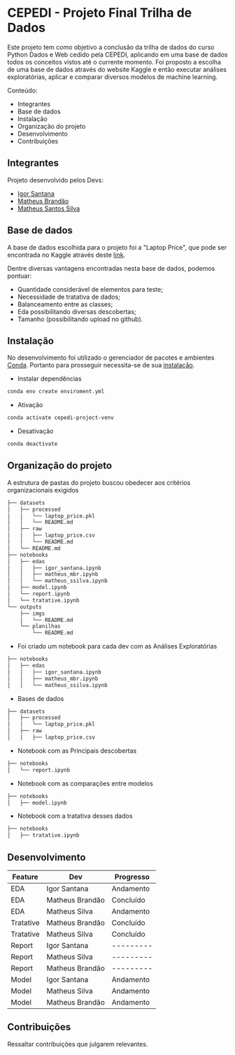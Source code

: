 # CEPEDI - Projeto Final Trilha de Dados

Este projeto tem como objetivo a conclusão da trilha de dados do curso Python Dados e Web cedido pela CEPEDI, aplicando em uma base de dados todos os conceitos vistos até o currente momento. Foi proposto a escolha de uma base de dados através do website Kaggle e então executar análises exploratórias, aplicar e comparar diversos modelos de machine learning.

Conteúdo:
- Integrantes
- Base de dados
- Instalação
- Organização do projeto
- Desenvolvimento
- Contribuições

## Integrantes

Projeto desenvolvido pelos Devs:

- [Igor Santana](https://github.com/igorssant)
- [Matheus Brandão](https://github.com/MatBrands)
- [Matheus Santos Silva](https://github.com/matheusssilva991)

## Base de dados

A base de dados escolhida para o projeto foi a "Laptop Price", que pode ser encontrada no Kaggle através deste [link](https://www.kaggle.com/datasets/muhammetvarl/laptop-price).

Dentre diversas vantagens encontradas nesta base de dados, podemos pontuar:
- Quantidade considerável de elementos para teste;
- Necessidade de tratativa de dados;
- Balanceamento entre as classes;
- Eda possibilitando diversas descobertas;
- Tamanho (possibilitando upload no github).

## Instalação

No desenvolvimento foi utilizado o gerenciador de pacotes e ambientes [Conda](https://conda.io/). Portanto para prosseguir necessita-se de sua [instalação](https://conda.io/projects/conda/en/latest/user-guide/install/index.html).

- Instalar dependências
```sh
conda env create enviroment.yml
```

- Ativação
```sh
conda activate cepedi-project-venv
```

- Desativação
```sh
conda deactivate
```

## Organização do projeto

A estrutura de pastas do projeto buscou obedecer aos critérios organizacionais exigidos

```sh
├── datasets
│   ├── processed
│   │   └── laptop_price.pkl
│   │   └── README.md
│   ├── raw
│   │   ├── laptop_price.csv
│   │   └── README.md
│   └── README.md
├── notebooks
│   ├── edas
│   │   ├── igor_santana.ipynb
│   │   ├── matheus_mbr.ipynb
│   │   └── matheus_ssilva.ipynb
│   ├── model.ipynb
│   └── report.ipynb
│   └── tratative.ipynb
└── outputs
    ├── imgs
    │   └── README.md
    └── planilhas
        └── README.md
```

- Foi criado um notebook para cada dev com as Análises Exploratórias


```sh
├── notebooks
│   ├── edas
│   │   ├── igor_santana.ipynb
│   │   ├── matheus_mbr.ipynb
│   │   └── matheus_ssilva.ipynb
```

- Bases de dados 


```sh
├── datasets
│   ├── processed
│   │   └── laptop_price.pkl
│   ├── raw
│   │   ├── laptop_price.csv
```

- Notebook com as Principais descobertas


```sh
├── notebooks
│   └── report.ipynb
```

- Notebook com as comparações entre modelos


```sh
├── notebooks
│   ├── model.ipynb
```

- Notebook com a tratativa desses dados


```sh
├── notebooks
│   ├── tratative.ipynb
```

## Desenvolvimento

| Feature | Dev | Progresso
| ------- | --- | ---------
| EDA | Igor Santana | Andamento
| EDA | Matheus Brandão | Concluído
| EDA | Matheus Silva | Andamento
| Tratative | Matheus Brandão | Concluído
| Tratative | Matheus Silva | Concluído
| Report | Igor Santana | ---------
| Report | Matheus Silva | ---------
| Report | Matheus Brandão | ---------
| Model | Igor Santana | Andamento
| Model | Matheus Silva | Andamento
| Model | Matheus Brandão | Andamento

## Contribuições

Ressaltar contribuições que julgarem relevantes.